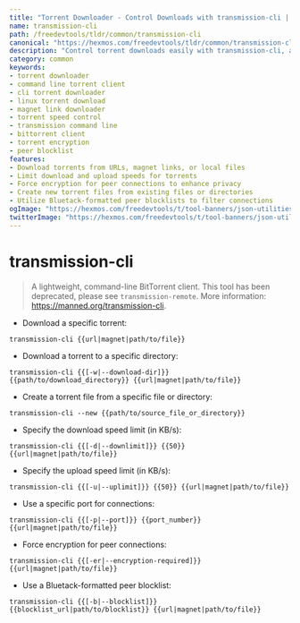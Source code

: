 ```yaml
---
title: "Torrent Downloader - Control Downloads with transmission-cli | Free DevTools"
name: transmission-cli
path: /freedevtools/tldr/common/transmission-cli
canonical: "https://hexmos.com/freedevtools/tldr/common/transmission-cli/"
description: "Control torrent downloads easily with transmission-cli, a lightweight command-line BitTorrent client. Manage download speed and encryption. Free online tool, no registration required."
category: common
keywords:
- torrent downloader
- command line torrent client
- cli torrent downloader
- linux torrent download
- magnet link downloader
- torrent speed control
- transmission command line
- bittorrent client
- torrent encryption
- peer blocklist
features:
- Download torrents from URLs, magnet links, or local files
- Limit download and upload speeds for torrents
- Force encryption for peer connections to enhance privacy
- Create new torrent files from existing files or directories
- Utilize Bluetack-formatted peer blocklists to filter connections
ogImage: "https://hexmos.com/freedevtools/t/tool-banners/json-utilities-banner.png"
twitterImage: "https://hexmos.com/freedevtools/t/tool-banners/json-utilities-banner.png"
---
```


# transmission-cli

> A lightweight, command-line BitTorrent client.
> This tool has been deprecated, please see `transmission-remote`.
> More information: <https://manned.org/transmission-cli>.

- Download a specific torrent:

`transmission-cli {{url|magnet|path/to/file}}`

- Download a torrent to a specific directory:

`transmission-cli {{[-w|--download-dir]}} {{path/to/download_directory}} {{url|magnet|path/to/file}}`

- Create a torrent file from a specific file or directory:

`transmission-cli --new {{path/to/source_file_or_directory}}`

- Specify the download speed limit (in KB/s):

`transmission-cli {{[-d|--downlimit]}} {{50}} {{url|magnet|path/to/file}}`

- Specify the upload speed limit (in KB/s):

`transmission-cli {{[-u|--uplimit]}} {{50}} {{url|magnet|path/to/file}}`

- Use a specific port for connections:

`transmission-cli {{[-p|--port]}} {{port_number}} {{url|magnet|path/to/file}}`

- Force encryption for peer connections:

`transmission-cli {{[-er|--encryption-required]}} {{url|magnet|path/to/file}}`

- Use a Bluetack-formatted peer blocklist:

`transmission-cli {{[-b|--blocklist]}} {{blocklist_url|path/to/blocklist}} {{url|magnet|path/to/file}}`
